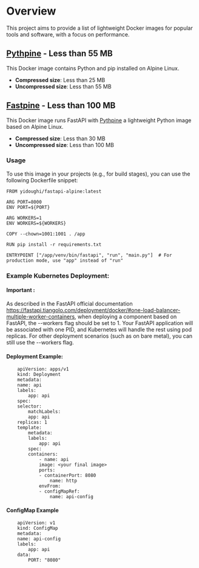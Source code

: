 # Overview

This project aims to provide a list of lightweight Docker images for popular tools and software, with a focus on performance.

## [Pythpine](python-alpine/README.md) - Less than 55 MB

This Docker image contains Python and pip installed on Alpine Linux.

- **Compressed size**: Less than 25 MB
- **Uncompressed size**: Less than 55 MB

## [Fastpine](fastapi-alpine/README.md) - Less than 100 MB

This Docker image runs FastAPI with [Pythpine](python-alpine/README.md) a lightweight Python image based on Alpine Linux.

- **Compressed size**: Less than 30 MB
- **Uncompressed size**: Less than 100 MB

### Usage

To use this image in your projects (e.g., for build stages), you can use the following Dockerfile snippet:

    FROM yidoughi/fastapi-alpine:latest

    ARG PORT=8000
    ENV PORT=${PORT}

    ARG WORKERS=1
    ENV WORKERS=${WORKERS}

    COPY --chown=1001:1001 . /app

    RUN pip install -r requirements.txt

    ENTRYPOINT ["/app/venv/bin/fastapi", "run", "main.py"]  # For production mode, use "app" instead of "run"


###  Example Kubernetes Deployment:


#### **Important** :
 
As described in the FastAPI official documentation https://fastapi.tiangolo.com/deployment/docker/#one-load-balancer-multiple-worker-containers, when deploying a component based on FastAPI, the --workers flag should be set to 1. Your FastAPI application will be associated with one PID, and Kubernetes will handle the rest using pod replicas. For other deployment scenarios (such as on bare metal), you can still use the --workers flag.

#### Deployment Example:

        apiVersion: apps/v1
        kind: Deployment
        metadata:
        name: api
        labels:
            app: api
        spec:
        selector:
            matchLabels:
            app: api
        replicas: 1
        template:
            metadata:
            labels:
                app: api
            spec:
            containers:
                - name: api
                image: <your final image>
                ports:
                - containerPort: 8080
                    name: http
                envFrom:
                - configMapRef:
                    name: api-config

#### ConfigMap Example

        apiVersion: v1
        kind: ConfigMap
        metadata:
        name: api-config
        labels:
            app: api
        data:
            PORT: "8080"